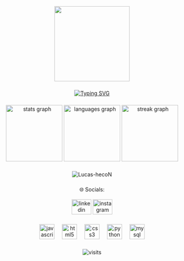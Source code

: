 <div align="center">
  <img height="200" src="https://i.imgflip.com/65efzo.gif"  />
</div>

###

<div align="center">
  
  [![Typing SVG](https://readme-typing-svg.herokuapp.com?font=Fira+Code&size=50&pause=1000&color=00F754&center=true&vCenter=true&repeat=true&random=&width=1200&lines=Hello%2C+my+name+is+Lucas+Pacheco;I'm+26+years+old;I'm+an+in+learning+software+developer;I'm+from+Brazil)](https://git.io/typing-svg) 
  
</div>

###

<div align="center">
  <img src="https://github-readme-stats.vercel.app/api?username=Lucas-hecoN&hide_title=false&hide_rank=false&show_icons=true&include_all_commits=true&count_private=true&disable_animations=false&theme=blue-green&locale=en&hide_border=false&order=1" height="150" alt="stats graph"  />
  <img src="https://github-readme-stats.vercel.app/api/top-langs?username=Lucas-hecoN&locale=en&hide_title=false&layout=compact&card_width=320&langs_count=5&theme=blue-green&hide_border=false&order=2" height="150" alt="languages graph"  />
  <img src="https://streak-stats.demolab.com?user=Lucas-hecoN&locale=en&mode=daily&theme=blue-green&hide_border=false&border_radius=5&order=3" height="150" alt="streak graph"  />
</div>

###

<div align="center">
  
  ![Lucas-hecoN](https://github.com/user-attachments/assets/5140c8f2-593d-44d4-8449-04d119f5d660)
  
</div>

###

<div align="center">
  🌐 Socials:
</div><br>
<div align="center">
  <img src="https://raw.githubusercontent.com/maurodesouza/profile-readme-generator/master/src/assets/icons/social/linkedin/default.svg" width="52" height="40" alt="linkedin logo"  />

  <a href="https://instagram.com/_lucaspacheco16" target="_blank">
    <img src="https://raw.githubusercontent.com/maurodesouza/profile-readme-generator/master/src/assets/icons/social/instagram/default.svg" width="52" height="40" alt="instagram logo"  />
  </a>
  
</div>

###

<div align="center">
  <img src="https://cdn.simpleicons.org/javascript/F7DF1E" height="40" alt="javascript logo"  />
  <img width="12" />
  <img src="https://cdn.jsdelivr.net/gh/devicons/devicon/icons/html5/html5-original.svg" height="40" alt="html5 logo"  />
  <img width="12" />
  <img src="https://cdn.jsdelivr.net/gh/devicons/devicon/icons/css3/css3-original.svg" height="40" alt="css3 logo"  />
  <img width="12" />
  <img src="https://cdn.jsdelivr.net/gh/devicons/devicon/icons/python/python-original.svg" height="40" alt="python logo"  />
  <img width="12" />
  <img src="https://cdn.jsdelivr.net/gh/devicons/devicon/icons/mysql/mysql-original.svg" height="40" alt="mysql logo"  />
</div>

###

<div align="center">
  
  ![visits](https://visit-counter.vercel.app/counter.png?page=https%3A%2F%2Fgithub.com%2FLucas-hecoN&s=40&c=00ff00&bg=00000000&no=6&ff=linebeam&tb=Profile+View+Count%3A+&ta=)

</div>
